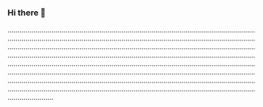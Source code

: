 ### Hi there 👋

.......................................................................................................................................................................................................................................................................................................................................................................................................................................................................................................................................................................................................................................................................................................................................................................................................................................................................................................................................................................................................................................................